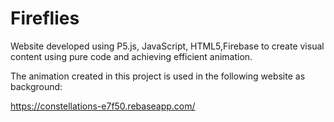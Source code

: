 # Fireflies

Website developed using P5.js, JavaScript, HTML5,Firebase to create visual content using pure code and achieving efficient animation. 

The animation created in this project is used in the following website as background:

https://constellations-e7f50.rebaseapp.com/

